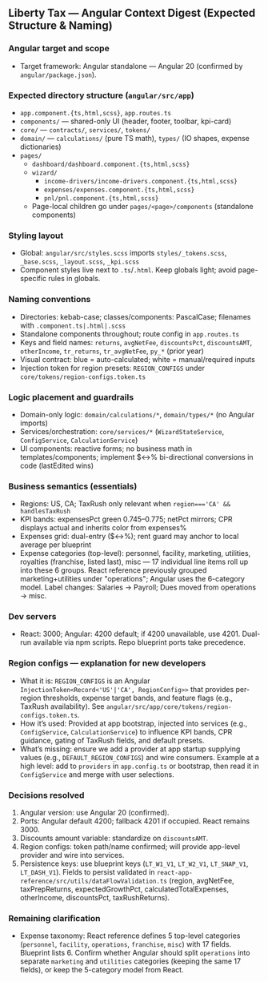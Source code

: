 ## Liberty Tax — Angular Context Digest (Expected Structure & Naming)

### Angular target and scope

- Target framework: Angular standalone — Angular 20 (confirmed by `angular/package.json`).

### Expected directory structure (`angular/src/app`)

- `app.component.{ts,html,scss}`, `app.routes.ts`
- `components/` — shared-only UI (header, footer, toolbar, kpi-card)
- `core/` — `contracts/`, `services/`, `tokens/`
- `domain/` — `calculations/` (pure TS math), `types/` (IO shapes, expense dictionaries)
- `pages/`
  - `dashboard/dashboard.component.{ts,html,scss}`
  - `wizard/`
    - `income-drivers/income-drivers.component.{ts,html,scss}`
    - `expenses/expenses.component.{ts,html,scss}`
    - `pnl/pnl.component.{ts,html,scss}`
  - Page-local children go under `pages/<page>/components` (standalone components)

### Styling layout

- Global: `angular/src/styles.scss` imports `styles/_tokens.scss`, `_base.scss`, `_layout.scss`, `_kpi.scss`
- Component styles live next to `.ts`/`.html`. Keep globals light; avoid page-specific rules in globals.

### Naming conventions

- Directories: kebab-case; classes/components: PascalCase; filenames with `.component.ts|.html|.scss`
- Standalone components throughout; route config in `app.routes.ts`
- Keys and field names: `returns`, `avgNetFee`, `discountsPct`, `discountsAMT`, `otherIncome`, `tr_returns`, `tr_avgNetFee`, `py_*` (prior year)
- Visual contract: blue = auto-calculated; white = manual/required inputs
- Injection token for region presets: `REGION_CONFIGS` under `core/tokens/region-configs.token.ts`

### Logic placement and guardrails

- Domain-only logic: `domain/calculations/*`, `domain/types/*` (no Angular imports)
- Services/orchestration: `core/services/*` (`WizardStateService`, `ConfigService`, `CalculationService`)
- UI components: reactive forms; no business math in templates/components; implement $↔% bi-directional conversions in code (lastEdited wins)

### Business semantics (essentials)

- Regions: US, CA; TaxRush only relevant when `region==='CA' && handlesTaxRush`
- KPI bands: expensesPct green 0.745–0.775; netPct mirrors; CPR displays actual and inherits color from expenses%
- Expenses grid: dual-entry ($↔%); rent guard may anchor to local average per blueprint
- Expense categories (top-level): personnel, facility, marketing, utilities, royalties (franchise, listed last), misc — 17 individual line items roll up into these 6 groups. React reference previously grouped marketing+utilities under "operations"; Angular uses the 6-category model. Label changes: Salaries → Payroll; Dues moved from operations → misc.

### Dev servers

- React: 3000; Angular: 4200 default; if 4200 unavailable, use 4201. Dual-run available via npm scripts. Repo blueprint ports take precedence.

### Region configs — explanation for new developers

- What it is: `REGION_CONFIGS` is an Angular `InjectionToken<Record<'US'|'CA', RegionConfig>>` that provides per-region thresholds, expense target bands, and feature flags (e.g., TaxRush availability). See `angular/src/app/core/tokens/region-configs.token.ts`.
- How it’s used: Provided at app bootstrap, injected into services (e.g., `ConfigService`, `CalculationService`) to influence KPI bands, CPR guidance, gating of TaxRush fields, and default presets.
- What’s missing: ensure we add a provider at app startup supplying values (e.g., `DEFAULT_REGION_CONFIGS`) and wire consumers. Example at a high level: add to `providers` in `app.config.ts` or bootstrap, then read it in `ConfigService` and merge with user selections.

### Decisions resolved

1. Angular version: use Angular 20 (confirmed).
2. Ports: Angular default 4200; fallback 4201 if occupied. React remains 3000.
3. Discounts amount variable: standardize on `discountsAMT`.
4. Region configs: token path/name confirmed; will provide app-level provider and wire into services.
5. Persistence keys: use blueprint keys (`LT_W1_V1`, `LT_W2_V1`, `LT_SNAP_V1`, `LT_DASH_V1`). Fields to persist validated in `react-app-reference/src/utils/dataFlowValidation.ts` (region, avgNetFee, taxPrepReturns, expectedGrowthPct, calculatedTotalExpenses, otherIncome, discountsPct, taxRushReturns).

### Remaining clarification

- Expense taxonomy: React reference defines 5 top-level categories (`personnel`, `facility`, `operations`, `franchise`, `misc`) with 17 fields. Blueprint lists 6. Confirm whether Angular should split `operations` into separate `marketing` and `utilities` categories (keeping the same 17 fields), or keep the 5-category model from React.

